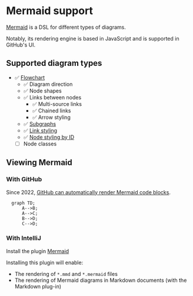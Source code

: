 # Mermaid support

[Mermaid](http://mermaid.js.org/) is a DSL for different types of diagrams.

Notably, its rendering engine is based in JavaScript and is supported in GitHub's UI.

## Supported diagram types

- :white_check_mark: [Flowchart](https://mermaid.js.org/syntax/flowchart.html#styling-and-classes)
  - :white_check_mark: Diagram direction 
  - :white_check_mark: Node shapes
  - :white_check_mark: Links between nodes
    - :white_check_mark: Multi-source links
    - :white_check_mark: Chained links
    - :white_check_mark: Arrow styling
  - :white_check_mark: [Subgraphs](https://mermaid.js.org/syntax/flowchart.html#subgraphs)
  - :white_check_mark: [Link styling](https://mermaid.js.org/syntax/flowchart.html#styling-links)
  - :white_check_mark: [Node styling by ID](https://mermaid.js.org/syntax/flowchart.html#styling-a-node)
  - [ ] Node classes

## Viewing Mermaid

### With GitHub

Since 2022, [GitHub can automatically render Mermaid code blocks](https://github.blog/2022-02-14-include-diagrams-markdown-files-mermaid/).

```mermaid
  graph TD;
      A-->B;
      A-->C;
      B-->D;
      C-->D;
```

### With IntelliJ

Install the plugin [Mermaid](https://plugins.jetbrains.com/plugin/20146-mermaid)

Installing this plugin will enable:

- The rendering of `*.mmd` and `*.mermaid` files
- The rendering of Mermaid diagrams in Markdown documents (with the Markdown plug-in)
